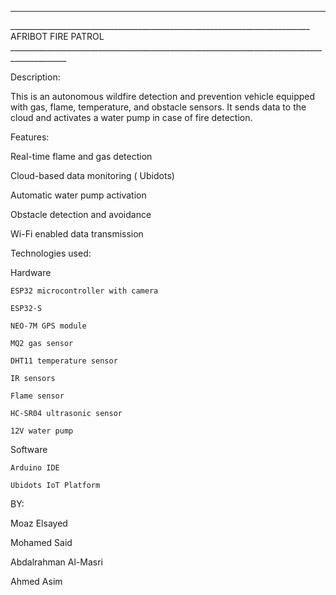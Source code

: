 ___________________________________________________________________________                     ____________________________________________________________________________________________
___________________________________________________________________________ AFRIBOT FIRE PATROL ____________________________________________________________________________________________

Description:

This is an autonomous wildfire detection and prevention vehicle equipped with gas, flame, temperature, and obstacle sensors. It sends data to the cloud and activates a water pump in case of fire detection.

Features:

Real-time flame and gas detection

Cloud-based data monitoring ( Ubidots)

Automatic water pump activation

Obstacle detection and avoidance

Wi-Fi enabled data transmission

Technologies used:

Hardware

    ESP32 microcontroller with camera

    ESP32-S

    NEO-7M GPS module

    MQ2 gas sensor

    DHT11 temperature sensor

    IR sensors

    Flame sensor

    HC-SR04 ultrasonic sensor

    12V water pump

Software

    Arduino IDE

    Ubidots IoT Platform

    

BY:

Moaz Elsayed

Mohamed Said

Abdalrahman Al-Masri

Ahmed Asim
